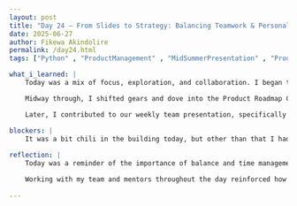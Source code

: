 ```yaml
---
layout: post
title: "Day 24 – From Slides to Strategy: Balancing Teamwork & Personal Growth in Product Management"
date: 2025-06-27
author: Fikewa Akindolire
permalink: /day24.html
tags: ["Python" , "ProductManagement" , "MidSummerPresentation" , "ProductSchool" , "RoadmapCertification" , "NeuralNetworks" , "Machine Learning"]

what_i_learned: |
    Today was a mix of focus, exploration, and collaboration. I began the day fine-tuning our slide presentation for the upcoming mid-summer presentation, making small but meaningful adjustments to improve clarity and flow. This helped sharpen my presentation design and storytelling skills.

    Midway through, I shifted gears and dove into the Product Roadmap Certification from Product School. While I initially thought I could make quick progress, I quickly realized how in-depth and rigorous the program is. It’s not just about surface-level learning—there’s a lot of strategic thinking, planning, and product vision involved, which is both exciting and a bit overwhelming.

    Later, I contributed to our weekly team presentation, specifically focusing on my slide that summarizes my progress for the week. We then recorded our video and got valuable feedback from our graduate mentor. To wrap up the day, we reviewed the mid-summer presentation deck with both our graduate and faculty mentors, ensuring we’re aligned and ready for next week.

blockers: |
    It was a bit chili in the building today, but other than that I had no blockers. 
  
reflection: |
    Today was a reminder of the importance of balance and time management. While I was proud of the progress made on both our group presentation and my own slide, I found myself unexpectedly deep into the Product Roadmap certification. It’s clear now that this certification will require a more structured plan if I want to complete it meaningfully.

    Working with my team and mentors throughout the day reinforced how valuable collaborative review and feedback are. Every time we shared our work and listened to others’ input, the presentation improved. This iterative process feels a lot like building a product: you design, test, adjust, and improve. I’m walking away with a deeper appreciation for the connection between communication, planning, and execution—all critical to both product management and successful teamwork.
  
---
```

